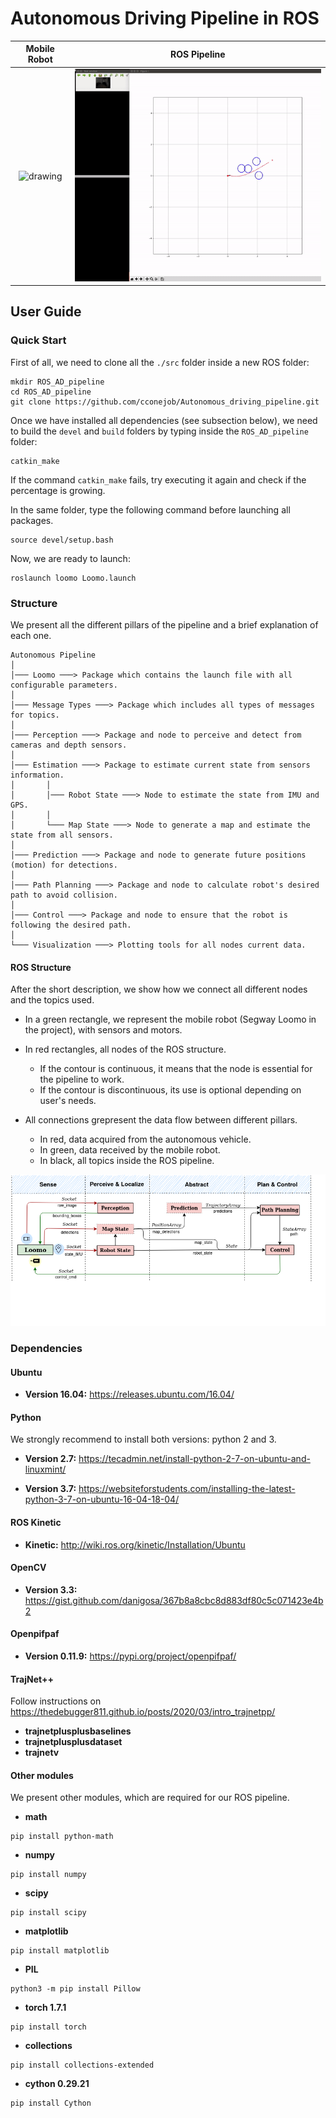 # Autonomous Driving Pipeline in ROS

<center>

Mobile Robot                |  ROS Pipeline
:-------------------------: |:-------------------------:
<img src="./src/control/Images/3_Obstacles_2.gif" alt="drawing" width="250"/> | <img src="./src/control/Images/3_Obstacles_1.gif" alt="drawing" width="500"/>

</center>

## User Guide

### Quick Start

First of all, we need to clone all the ```./src``` folder inside a new ROS folder:

```shell
mkdir ROS_AD_pipeline
cd ROS_AD_pipeline
git clone https://github.com/cconejob/Autonomous_driving_pipeline.git
```

Once we have installed all dependencies (see subsection below), we need to build the ```devel``` and ```build``` folders by typing inside the ```ROS_AD_pipeline``` folder:

```shell
catkin_make
```

If the command ```catkin_make``` fails, try executing it again and check if the percentage is growing.

In the same folder, type the following command before launching all packages.

```shell
source devel/setup.bash
```

Now, we are ready to launch:

```shell
roslaunch loomo Loomo.launch
```

### Structure

We present all the different pillars of the pipeline and a brief explanation of each one.

```
Autonomous Pipeline
│
│─── Loomo ───> Package which contains the launch file with all configurable parameters.
│
│─── Message Types ───> Package which includes all types of messages for topics.
│
│─── Perception ───> Package and node to perceive and detect from cameras and depth sensors.
│
│─── Estimation ───> Package to estimate current state from sensors information.
│       │
│       │─── Robot State ───> Node to estimate the state from IMU and GPS.
│       │
│       └─── Map State ───> Node to generate a map and estimate the state from all sensors.
│
│─── Prediction ───> Package and node to generate future positions (motion) for detections.
│
│─── Path Planning ───> Package and node to calculate robot's desired path to avoid collision.
│
│─── Control ───> Package and node to ensure that the robot is following the desired path.
│
└─── Visualization ───> Plotting tools for all nodes current data.
```

#### ROS Structure

After the short description, we show how we connect all different nodes and the topics used.

* In a green rectangle, we represent the mobile robot (Segway Loomo in the project), with sensors and motors.

* In red rectangles, all nodes of the ROS structure. 
  * If the contour is continuous, it means that the node is essential for the pipeline to work. 
  * If the contour is discontinuous, its use is optional depending on user's needs.

* All connections grepresent the data flow between different pillars.
  * In red, data acquired from the autonomous vehicle.
  * In green, data received by the mobile robot.
  * In black, all topics inside the ROS pipeline.


<center>

![alt text](./src/prediction/Images/Software_pipeline.png)

</center>

### Dependencies

#### Ubuntu

* **Version 16.04:** https://releases.ubuntu.com/16.04/

#### Python

We strongly recommend to install both versions: python 2 and 3.

* **Version 2.7:** https://tecadmin.net/install-python-2-7-on-ubuntu-and-linuxmint/

* **Version 3.7:** https://websiteforstudents.com/installing-the-latest-python-3-7-on-ubuntu-16-04-18-04/

#### ROS Kinetic

* **Kinetic:** http://wiki.ros.org/kinetic/Installation/Ubuntu

#### OpenCV

* **Version 3.3:** https://gist.github.com/danigosa/367b8a8cbc8d883df80c5c071423e4b2

#### Openpifpaf

* **Version 0.11.9:** https://pypi.org/project/openpifpaf/

#### TrajNet++
Follow instructions on https://thedebugger811.github.io/posts/2020/03/intro_trajnetpp/

* **trajnetplusplusbaselines**
* **trajnetplusplusdataset**
* **trajnetv**

#### Other modules

We present other modules, which are required for our ROS pipeline.

* **math**

```shell
pip install python-math
```

* **numpy**

```shell
pip install numpy
```

* **scipy**

```shell
pip install scipy
```

* **matplotlib**

```shell
pip install matplotlib
```

* **PIL**

```shell
python3 -m pip install Pillow
```

* **torch 1.7.1**

```shell
pip install torch
```

* **collections**

```shell
pip install collections-extended
```

* **cython 0.29.21** 

```shell
pip install Cython
```